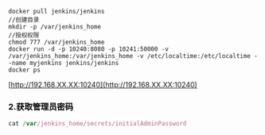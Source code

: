 ```plain
docker pull jenkins/jenkins
//创建目录
mkdir -p /var/jenkins_home
//授权权限
chmod 777 /var/jenkins_home
docker run -d -p 10240:8080 -p 10241:50000 -v /var/jenkins_home:/var/jenkins_home -v /etc/localtime:/etc/localtime --name myjenkins jenkins/jenkins
docker ps
```

[http://192.168.XX.XX:10240](http://192.168.XX.XX:10240)

### <font style="color:rgb(0, 0, 0);">2.获取管理员密码</font>


```javascript
cat /var/jenkins_home/secrets/initialAdminPassword
```

